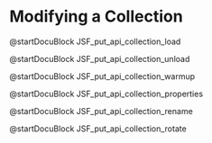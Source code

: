 Modifying a Collection
======================

<!-- js/actions/api-collection.js -->
@startDocuBlock JSF_put_api_collection_load

<!-- js/actions/api-collection.js -->
@startDocuBlock JSF_put_api_collection_unload

<!-- js/actions/api-collection.js -->
@startDocuBlock JSF_put_api_collection_warmup

<!-- js/actions/api-collection.js -->
@startDocuBlock JSF_put_api_collection_properties

<!-- js/actions/api-collection.js -->
@startDocuBlock JSF_put_api_collection_rename

<!-- js/actions/api-collection.js -->
@startDocuBlock JSF_put_api_collection_rotate
